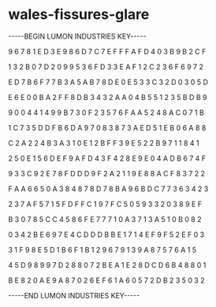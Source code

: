 # wales-fissures-glare

-----BEGIN LUMON INDUSTRIES KEY-----

9 6 7 8 1 E D 3 E 9 8 6 D 7 C 7 E F F F A F D 4 0 3 B 9 B 2 C F

1 3 2 B 0 7 D 2 0 9 9 5 3 6 F D 3 3 E A F 1 2 C 2 3 6 F 6 9 7 2

E D 7 B 6 F 7 7 B 3 A 5 A B 7 8 D E 0 E 5 3 3 C 3 2 D 0 3 0 5 D

E 6 E 0 0 B A 2 F F 8 D B 3 4 3 2 A A 0 4 B 5 5 1 2 3 5 B D B 9

9 0 0 4 4 1 4 9 9 B 7 3 0 F 2 3 5 7 6 F A A 5 2 4 8 A C 0 7 1 B

1 C 7 3 5 D D F B 6 D A 9 7 0 8 3 8 7 3 A E D 5 1 E B 0 6 A 8 8

C 2 A 2 2 4 B 3 A 3 1 0 E 1 2 B F F 3 9 E 5 2 2 B 9 7 1 1 8 4 1

2 5 0 E 1 5 6 D E F 9 A F D 4 3 F 4 2 8 E 9 E 0 4 A D B 6 7 4 F

9 3 3 C 9 2 E 7 8 F D D D 9 F 2 A 2 1 1 9 E 8 8 A C F 8 3 7 2 2

F A A 6 6 5 0 A 3 8 4 8 7 8 D 7 8 B A 9 6 B D C 7 7 3 6 3 4 2 3

2 3 7 A F 5 7 1 5 F D F F C 1 9 7 F C 5 0 5 9 3 3 2 0 3 8 9 E F

B 3 0 7 8 5 C C 4 5 8 6 F E 7 7 7 1 0 A 3 7 1 3 A 5 1 0 B 0 8 2

0 3 4 2 B E 6 9 7 E 4 C D D D B B E 1 7 1 4 E F 9 F 5 2 E F 0 3

3 1 F 9 8 E 5 D 1 B 6 F 1 B 1 2 9 6 7 9 1 3 9 A 8 7 5 7 6 A 1 5

4 5 D 9 8 9 9 7 D 2 8 8 0 7 2 B E A 1 E 2 8 D C D 6 B 4 8 8 0 1

B E 8 2 0 A E 9 A 8 7 0 2 6 E F 6 1 A 6 0 5 7 2 D B 2 3 5 0 3 2

-----END LUMON INDUSTRIES KEY-----
